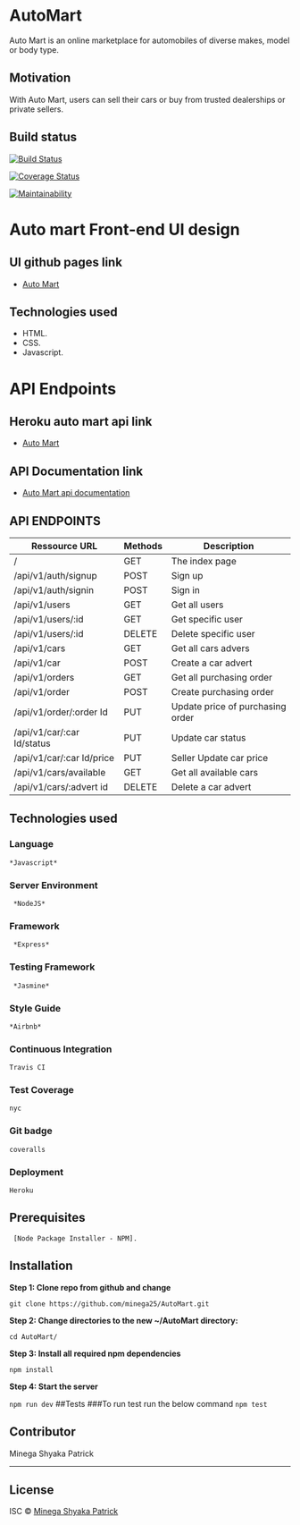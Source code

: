 # AutoMart
Auto Mart is an online marketplace for automobiles of diverse makes, model or body type.

## Motivation
 With Auto Mart, users can sell their cars or buy from trusted dealerships or private sellers.

## Build status
[![Build Status](https://travis-ci.org/minega25/AutoMart.svg?branch=develop)](https://travis-ci.org/minega25/AutoMart)

[![Coverage Status](https://coveralls.io/repos/github/minega25/AutoMart/badge.svg?branch=develop)](https://coveralls.io/github/minega25/AutoMart?branch=develop)

[![Maintainability](https://api.codeclimate.com/v1/badges/b6eeebdf4625b8aa7a73/maintainability)](https://codeclimate.com/github/minega25/AutoMart/maintainability)

# Auto mart Front-end UI design

## UI github pages link
 * [Auto Mart](https://minega25.github.io/AutoMart/UI/)

## Technologies used
* HTML.
* CSS.
* Javascript.

# API Endpoints
## Heroku auto mart api link
 * [Auto Mart](https://automartappl.herokuapp.com/)

## API Documentation link
* [Auto Mart api documentation](https://automartappl.herokuapp.com/api-docs/#/)
## API ENDPOINTS
| Ressource URL | Methods  | Description  |
| ------- | --- | --- |
| / | GET | The index page |
| /api/v1/auth/signup| POST | Sign up |
| /api/v1/auth/signin| POST | Sign in |
| /api/v1/users| GET | Get all users |
| /api/v1/users/:id| GET | Get specific user |
| /api/v1/users/:id| DELETE| Delete specific user |
| /api/v1/cars| GET | Get all cars advers |
| /api/v1/car| POST | Create a car advert |
| /api/v1/orders| GET | Get all  purchasing order |
| /api/v1/order| POST| Create purchasing order  |
| /api/v1/order/:order Id | PUT| Update price of purchasing order |
| /api/v1/car/:car Id/status | PUT| Update car status |
| /api/v1/car/:car Id/price | PUT| Seller Update car price |
| /api/v1/cars/available | GET| Get all available cars |
| /api/v1/cars/:advert id | DELETE | Delete a car advert |

## Technologies used

### Language
```
*Javascript*
```
### Server Environment
```
 *NodeJS* 
 ```
### Framework
```
 *Express* 
 ```
### Testing Framework
```
 *Jasmine*
 ```
### Style Guide
```
*Airbnb*
```
### Continuous Integration
```
Travis CI
```
### Test Coverage
```
nyc
```
### Git badge
```
coveralls
```
### Deployment
```
Heroku
```

## Prerequisites
```
 [Node Package Installer - NPM].
```

## Installation
<b>Step 1: Clone repo from github and change </b>

`git clone https://github.com/minega25/AutoMart.git`

<b>Step 2: Change directories to the new ~/AutoMart directory: </b>

`cd AutoMart/`

<b>Step 3: Install all required npm dependencies</b>

`npm install`

<b>Step 4: Start the server</b>

`npm run dev`
##Tests
###To run test run the below command
`npm test`
## Contributor
Minega Shyaka Patrick 

---

## License
ISC © [Minega Shyaka Patrick]()
 